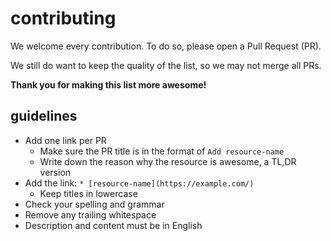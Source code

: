 # contributing

We welcome every contribution. To do so, please open a Pull Request (PR). 

We still do want to keep the quality of the list, so we may not merge all PRs.

**Thank you for making this list more awesome!**

## guidelines

* Add one link per PR
  * Make sure the PR title is in the format of `Add resource-name`
  * Write down the reason why the resource is awesome, a TL,DR version
* Add the link: `* [resource-name](https://example.com/)`
  * Keep titles in lowercase
* Check your spelling and grammar
* Remove any trailing whitespace
* Description and content must be in English
